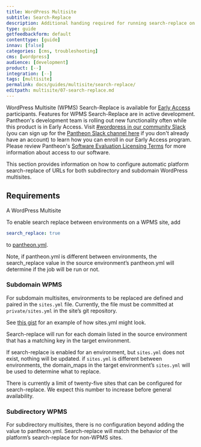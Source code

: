 ```yaml
---
title: WordPress Multisite
subtitle: Search-Replace
description: Additional handing required for running search-replace on WordPress Multisite.
type: guide
getfeedbackform: default
contenttype: [guide]
innav: [false]
categories: [cms, troubleshooting]
cms: [wordpress]
audience: [development]
product: [--]
integration: [--]
tags: [multisite]
permalink: docs/guides/multisite/search-replace/
editpath: multisite/07-search-replace.md
---
```


<Alert title="Early Access" type="info" icon="leaf">

WordPress Multisite (WPMS) Search-Replace is available for [Early Access](/oss-support-levels#early-access) participants. Features for WPMS Search-Replace are in active development. Pantheon's development team is rolling out new functionality often while this product is in Early Access. Visit [#wordpress in our community Slack](https://pantheon-community.slack.com/archives/CT8MC5Y0K) (you can sign up for the [Pantheon Slack channel here](https://slackin.pantheon.io/) if you don't already have an account) to learn how you can enroll in our Early Access program. Please review Pantheon's [Software Evaluation Licensing Terms](https://legal.pantheon.io/#contract-hkqlbwpxo) for more information about access to our software.

</Alert>

This section provides information on how to configure automatic platform search-replace of URLs for both subdirectory and subdomain WordPress multisites.

## Requirements
A WordPress Multisite

To enable search replace between environments on a WPMS site, add 
```yaml:title=pantheon.yml
search_replace: true
```
to [pantheon.yml](/pantheon-yml).

Note, if pantheon.yml is different between environments, the search_replace value in the source environment’s pantheon.yml will determine if the job will be run or not.

### Subdomain WPMS
For subdomain multisites, environments to be replaced are defined and paired in the `sites.yml` file. Currently, the file must be committed at `private/sites.yml` in the site’s git repository.

See [this gist](https://gist.github.com/scottbuscemi/b051ad6510ef8494aff80d0f43afeeb2) for an example of how sites.yml might look.

Search-replace will run for each domain listed in the source environment that has a matching key in the target environment.

If search-replace is enabled for an environment, but `sites.yml` does not exist, nothing will be updated. if `sites.yml` is different between environments, the domain_maps in the target environment’s `sites.yml` will be used to determine what to replace.

There is currently a limit of twenty-five sites that can be configured for search-replace. We expect this number to increase before general availability.

### Subdirectory WPMS
For subdirectory multisites, there is no configuration beyond adding the value to pantheon.yml. Search-replace will match the behavior of the platform’s search-replace for non-WPMS sites.
